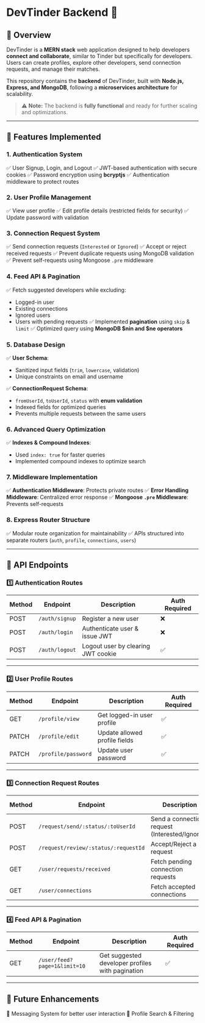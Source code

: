 # DevTinder Backend 🚀

## 📌 Overview

DevTinder is a **MERN stack** web application designed to help developers **connect and collaborate**, similar to Tinder but specifically for developers. Users can create profiles, explore other developers, send connection requests, and manage their matches.

This repository contains the **backend** of DevTinder, built with **Node.js, Express, and MongoDB**, following a **microservices architecture** for scalability.

> ⚠️ **Note:** The backend is **fully functional** and ready for further scaling and optimizations.

---

##  

## 🔑 Features Implemented

### **1. Authentication System**

✅ User Signup, Login, and Logout
✅ JWT-based authentication with secure cookies
✅ Password encryption using **bcryptjs**
✅ Authentication middleware to protect routes

### **2. User Profile Management**

✅ View user profile
✅ Edit profile details (restricted fields for security)
✅ Update password with validation

### **3. Connection Request System**

✅ Send connection requests (`Interested` or `Ignored`)
✅ Accept or reject received requests
✅ Prevent duplicate requests using MongoDB validation
✅ Prevent self-requests using Mongoose `.pre` middleware

### **4. Feed API & Pagination**

✅ Fetch suggested developers while excluding:

* Logged-in user
* Existing connections
* Ignored users
* Users with pending requests
  ✅ Implemented **pagination** using `skip` & `limit`
  ✅ Optimized query using **MongoDB \$nin and \$ne operators**

### **5. Database Design**

✅ **User Schema**:

* Sanitized input fields (`trim`, `lowercase`, validation)
* Unique constraints on email and username

✅ **ConnectionRequest Schema**:

* `fromUserId`, `toUserId`, `status` with **enum validation**
* Indexed fields for optimized queries
* Prevents multiple requests between the same users

### **6. Advanced Query Optimization**

✅ **Indexes & Compound Indexes**:

* Used `index: true` for faster queries
* Implemented compound indexes to optimize search

### **7. Middleware Implementation**

✅ **Authentication Middleware**: Protects private routes
✅ **Error Handling Middleware**: Centralized error response
✅ **Mongoose `.pre` Middleware**: Prevents self-requests

### **8. Express Router Structure**

✅ Modular route organization for maintainability
✅ APIs structured into separate routers (`auth`, `profile`, `connections`, `users`)

---

## 🚀 API Endpoints

### **1️⃣ Authentication Routes**

| Method | Endpoint       | Description                        | Auth Required |
| ------ | -------------- | ---------------------------------- | ------------- |
| POST   | `/auth/signup` | Register a new user                | ❌             |
| POST   | `/auth/login`  | Authenticate user & issue JWT      | ❌             |
| POST   | `/auth/logout` | Logout user by clearing JWT cookie | ✅             |

---

### **2️⃣ User Profile Routes**

| Method | Endpoint            | Description                   | Auth Required |
| ------ | ------------------- | ----------------------------- | ------------- |
| GET    | `/profile/view`     | Get logged-in user profile    | ✅             |
| PATCH  | `/profile/edit`     | Update allowed profile fields | ✅             |
| PATCH  | `/profile/password` | Update user password          | ✅             |

---

### **3️⃣ Connection Request Routes**

| Method | Endpoint                             | Description                                    | Auth Required |
| ------ | ------------------------------------ | ---------------------------------------------- | ------------- |
| POST   | `/request/send/:status/:toUserId`    | Send a connection request (Interested/Ignored) | ✅             |
| POST   | `/request/review/:status/:requestId` | Accept/Reject a request                        | ✅             |
| GET    | `/user/requests/received`            | Fetch pending connection requests              | ✅             |
| GET    | `/user/connections`                  | Fetch accepted connections                     | ✅             |

---

### **4️⃣ Feed API & Pagination**

| Method | Endpoint                     | Description                                      | Auth Required |
| ------ | ---------------------------- | ------------------------------------------------ | ------------- |
| GET    | `/user/feed?page=1&limit=10` | Get suggested developer profiles with pagination | ✅             |

---
 

## 📌 Future Enhancements

🔹 Messaging System for better user interaction
🔹 Profile Search & Filtering

